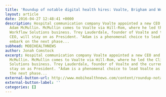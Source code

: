 ```yaml
---
title: 'Roundup of notable digital health hires: Voalte, Brigham and Women''s  Healthways'
layout: article
date: 2016-04-27 12:48:41 +0000
description: Hospital communication company Voalte appointed a new CEO and Chairman,
  Adam McMullin. McMullin comes to Voalte via Hill-Rom, where he led the Clinical
  Workflow Solutions business. Trey Lauderdale, founder of Voalte and the current
  CEO, will stay on as President. "Adam is a phenomenal choice to lead Voalte as we
  embark on the next phase...
subhead: MOBIHEALTHNEWS
author: Jonah Comstock
excerpt: Hospital communication company Voalte appointed a new CEO and Chairman, Adam
  McMullin. McMullin comes to Voalte via Hill-Rom, where he led the Clinical Workflow
  Solutions business. Trey Lauderdale, founder of Voalte and the current CEO, will
  stay on as President. "Adam is a phenomenal choice to lead Voalte as we embark on
  the next phase...
external-button-url: http://www.mobihealthnews.com/content/roundup-notable-digital-health-hires-voalte-brigham-and-womens-healthways
external-button-label: ''
categories: []
---
```

